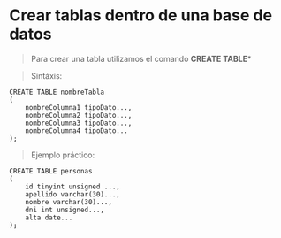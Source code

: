 # Crear tablas dentro de una base de datos

> Para crear una tabla 
> utilizamos el comando **CREATE TABLE***

> Sintáxis: 

    CREATE TABLE nombreTabla    
    (   
        nombreColumna1 tipoDato...,  
        nombreColumna2 tipoDato...,  
        nombreColumna3 tipoDato...,  
        nombreColumna4 tipoDato...
    );

> Ejemplo práctico: 

    CREATE TABLE personas    
    (   
        id tinyint unsigned ...,  
        apellido varchar(30)...,  
        nombre varchar(30)...,  
        dni int unsigned...,    
        alta date...    
    );  

